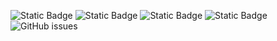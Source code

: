 ![Static Badge](https://img.shields.io/badge/blacklists-60-000000) ![Static Badge](https://img.shields.io/badge/blacklisted-2608601-cc0000) ![Static Badge](https://img.shields.io/badge/whitelisted-2244-00CC00) ![Static Badge](https://img.shields.io/badge/streaming_blacklist-28107-000000) ![GitHub issues](https://img.shields.io/github/issues/fabriziosalmi/blacklists)
